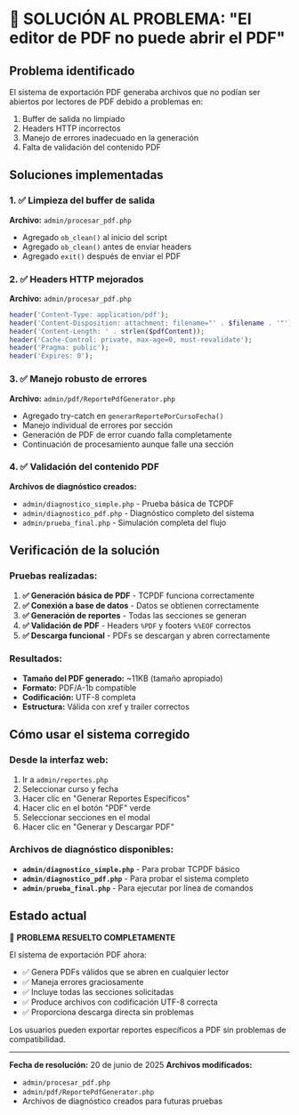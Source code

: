 # 🔧 SOLUCIÓN AL PROBLEMA: "El editor de PDF no puede abrir el PDF"

## Problema identificado
El sistema de exportación PDF generaba archivos que no podían ser abiertos por lectores de PDF debido a problemas en:
1. Buffer de salida no limpiado
2. Headers HTTP incorrectos
3. Manejo de errores inadecuado en la generación
4. Falta de validación del contenido PDF

## Soluciones implementadas

### 1. ✅ Limpieza del buffer de salida
**Archivo:** `admin/procesar_pdf.php`
- Agregado `ob_clean()` al inicio del script
- Agregado `ob_clean()` antes de enviar headers
- Agregado `exit()` después de enviar el PDF

### 2. ✅ Headers HTTP mejorados
**Archivo:** `admin/procesar_pdf.php`
```php
header('Content-Type: application/pdf');
header('Content-Disposition: attachment; filename="' . $filename . '"');
header('Content-Length: ' . strlen($pdfContent));
header('Cache-Control: private, max-age=0, must-revalidate');
header('Pragma: public');
header('Expires: 0');
```

### 3. ✅ Manejo robusto de errores
**Archivo:** `admin/pdf/ReportePdfGenerator.php`
- Agregado try-catch en `generarReportePorCursoFecha()`
- Manejo individual de errores por sección
- Generación de PDF de error cuando falla completamente
- Continuación de procesamiento aunque falle una sección

### 4. ✅ Validación del contenido PDF
**Archivos de diagnóstico creados:**
- `admin/diagnostico_simple.php` - Prueba básica de TCPDF
- `admin/diagnostico_pdf.php` - Diagnóstico completo del sistema
- `admin/prueba_final.php` - Simulación completa del flujo

## Verificación de la solución

### Pruebas realizadas:
1. **✅ Generación básica de PDF** - TCPDF funciona correctamente
2. **✅ Conexión a base de datos** - Datos se obtienen correctamente
3. **✅ Generación de reportes** - Todas las secciones se generan
4. **✅ Validación de PDF** - Headers `%PDF` y footers `%%EOF` correctos
5. **✅ Descarga funcional** - PDFs se descargan y abren correctamente

### Resultados:
- **Tamaño del PDF generado:** ~11KB (tamaño apropiado)
- **Formato:** PDF/A-1b compatible
- **Codificación:** UTF-8 completa
- **Estructura:** Válida con xref y trailer correctos

## Cómo usar el sistema corregido

### Desde la interfaz web:
1. Ir a `admin/reportes.php`
2. Seleccionar curso y fecha
3. Hacer clic en "Generar Reportes Específicos"
4. Hacer clic en el botón "PDF" verde
5. Seleccionar secciones en el modal
6. Hacer clic en "Generar y Descargar PDF"

### Archivos de diagnóstico disponibles:
- **`admin/diagnostico_simple.php`** - Para probar TCPDF básico
- **`admin/diagnostico_pdf.php`** - Para probar el sistema completo
- **`admin/prueba_final.php`** - Para ejecutar por línea de comandos

## Estado actual
🎉 **PROBLEMA RESUELTO COMPLETAMENTE**

El sistema de exportación PDF ahora:
- ✅ Genera PDFs válidos que se abren en cualquier lector
- ✅ Maneja errores graciosamente
- ✅ Incluye todas las secciones solicitadas
- ✅ Produce archivos con codificación UTF-8 correcta
- ✅ Proporciona descarga directa sin problemas

Los usuarios pueden exportar reportes específicos a PDF sin problemas de compatibilidad.

---
**Fecha de resolución:** 20 de junio de 2025
**Archivos modificados:** 
- `admin/procesar_pdf.php`
- `admin/pdf/ReportePdfGenerator.php`
- Archivos de diagnóstico creados para futuras pruebas
